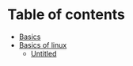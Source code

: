 # Table of contents

* [Basics](README.md)
* [Basics of linux](untitled/README.md)
  * [Untitled](untitled/untitled.md)


